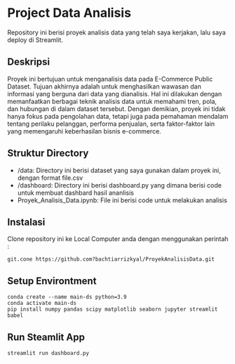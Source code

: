 # Project Data Analisis
Repository ini berisi proyek analisis data yang telah saya kerjakan, lalu saya deploy di Streamlit.
## Deskripsi
Proyek ini bertujuan untuk menganalisis data pada E-Commerce Public Dataset. Tujuan akhirnya adalah untuk menghasilkan wawasan dan informasi yang berguna dari data yang dianalisis. Hal ini dilakukan dengan memanfaatkan berbagai teknik analisis data untuk memahami tren, pola, dan hubungan di dalam dataset tersebut. Dengan demikian, proyek ini tidak hanya fokus pada pengolahan data, tetapi juga pada pemahaman mendalam tentang perilaku pelanggan, performa penjualan, serta faktor-faktor lain yang memengaruhi keberhasilan bisnis e-commerce.
## Struktur Directory
- /data: Directory ini berisi dataset yang saya gunakan dalam proyek ini, dengan format file.csv
- /dashboard: Directory ini berisi dashboard.py yang dimana berisi code untuk membuat dashbard hasil ananlisis
- Proyek_Analisis_Data.ipynb: File ini berisi code untuk melakukan analisis
## Instalasi
Clone repository ini ke Local Computer anda dengan menggunakan perintah :
```
git.cone https://github.com?bachtiarrizkyal/ProyekAnalisisData.git
```
## Setup Environtment
```
conda create --name main-ds python=3.9
conda activate main-ds
pip install numpy pandas scipy matplotlib seaborn jupyter streamlit babel
```
## Run Steamlit App
```
streamlit run dashboard.py
```

